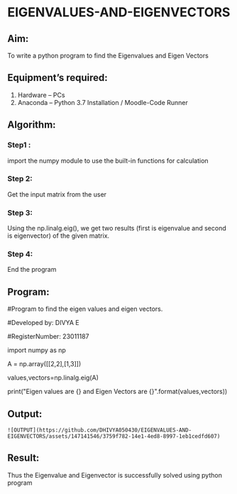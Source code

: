 # EIGENVALUES-AND-EIGENVECTORS
## Aim:
To write a python program to find the Eigenvalues and Eigen Vectors
## Equipment’s required:
1. 	Hardware – PCs
2. 	Anaconda – Python 3.7 Installation / Moodle-Code Runner
## Algorithm:
### Step1 :
import the numpy module to use the built-in functions for calculation
### Step 2:
Get the input matrix from the user
### Step 3:
Using the np.linalg.eig(),  we get two results (first is eigenvalue and second is eigenvector) of the given matrix.
### Step 4:
End the program

## Program:
#Program to find the eigen values and eigen vectors.

#Developed by: DIVYA E

#RegisterNumber: 23011187

import numpy as np

A = np.array([[2,2],[1,3]])

values,vectors=np.linalg.eig(A)

print("Eigen values are {} and Eigen Vectors are {}".format(values,vectors))

## Output:
```
![OUTPUT](https://github.com/DHIVYA050430/EIGENVALUES-AND-EIGENVECTORS/assets/147141546/3759f782-14e1-4ed8-8997-1eb1cedfd607)

```

## Result:
Thus the Eigenvalue and Eigenvector is successfully solved using python program
